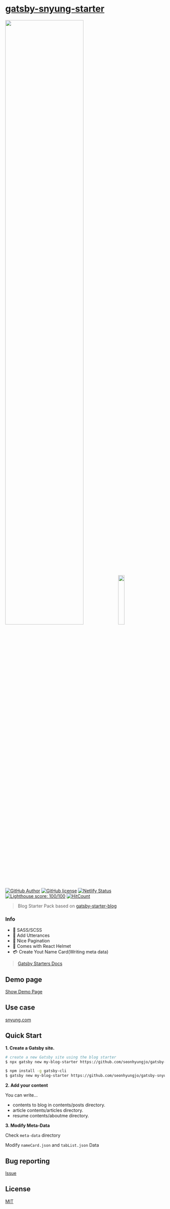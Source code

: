 # [gatsby-snyung-starter](https://gatsby-snyung-starter.netlify.com/)

<div>
  <img src="https://user-images.githubusercontent.com/24274424/70386884-a54f6000-19e1-11ea-8a36-36ca8a93b1e0.png" width="70%">
  <img src="https://user-images.githubusercontent.com/24274424/70386864-66b9a580-19e1-11ea-9a47-f99da8f33825.png" width="20%">
</div>

[![GitHub Author](https://img.shields.io/badge/Author-sNyung-blue?style=flat-square)](https://github.com/SeonHyungJo)
[![GitHub license](https://img.shields.io/github/license/SeonHyungJo/gatsby-sseon-starter?style=flat-square)](https://github.com/SeonHyungJo/gatsby-sseon-starter/blob/master/LICENSE)
[![Netlify Status](https://api.netlify.com/api/v1/badges/57006f2a-8e43-462d-9b39-915f6eb87066/deploy-status)](https://app.netlify.com/sites/gatsby-sseon-starter/deploys) [![Lighthouse score: 100/100](https://lighthouse-badge.appspot.com/?score=100)](https://github.com/ebidel/lighthouse-badge) [![HitCount](http://hits.dwyl.io/SeonHyungJo/gatsby-sseon-starter.svg)](http://hits.dwyl.io/SeonHyungJo/gatsby-sseon-starter)

> Blog Starter Pack based on [gatsby-starter-blog](https://github.com/gatsbyjs/gatsby-starter-blog)

### Info

- :lipstick: SASS/SCSS	   
- :crystal_ball: Add Utterances
- :page_with_curl: Nice Pagination
- :construction_worker: Comes with React Helmet
- :credit_card: Create Yout Name Card(Writing meta data)
  
> [Gatsby Starters Docs](https://www.gatsbyjs.org/starters/seonhyungjo/gatsby-snyung-starter/)

## Demo page

[Show Demo Page](https://gatsby-snyung-starter.netlify.com/)

## Use case

[snyung.com](https://snyung.com)

## Quick Start

**1. Create a Gatsby site.**

```bash
# create a new Gatsby site using the blog starter
$ npx gatsby new my-blog-starter https://github.com/seonhyungjo/gatsby-snyung-starter
```

```bash 
$ npm install -g gatsby-cli
$ gatsby new my-blog-starter https://github.com/seonhyungjo/gatsby-snyung-starter
```

**2. Add your content**

You can write...

- contents to blog in contents/posts directory.
- article contents/articles directory.
- resume contents/aboutme directory.

**3. Modify Meta-Data**

Check `meta-data` directory

Modify `nameCard.json` and `tabList.json` Data

## Bug reporting

[Issue](https://github.com/SeonHyungJo/gatsby-snyung-starter/issues)

## License

[MIT](https://github.com/SeonHyungJo/gatsby-snyung-starter/blob/master/LICENSE)